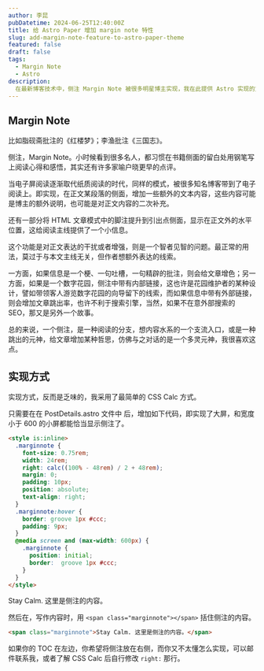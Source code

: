 ```yaml
---
author: 李昆
pubDatetime: 2024-06-25T12:40:00Z
title: 给 Astro Paper 增加 margin note 特性
slug: add-margin-note-feature-to-astro-paper-theme
featured: false
draft: false
tags:
  - Margin Note
  - Astro
description:
  在最新博客技术中，侧注 Margin Note 被很多明星博主实现，我在此提供 Astro 实现的方法。
---
```



## Margin Note

<span class="marginnote">比如脂砚斋批注的《红楼梦》；李渔批注《三国志》。</span>

侧注，Margin Note。小时候看到很多名人，都习惯在书籍侧面的留白处用钢笔写上阅读心得和感悟，其实还有许多家喻户晓更早的点评。

当电子屏阅读逐渐取代纸质阅读的时代，同样的模式，被很多知名博客带到了电子阅读上。即实现，在正文某段落的侧面，增加一些额外的文本内容，这些内容可能是博主的额外说明，也可能是对正文内容的二次补充。

还有一部分将 HTML 文章模式中的脚注提升到引出点侧面，显示在正文外的水平位置，这给阅读主线提供了一个小信息。

这个功能是对正文表达的干扰或者增强，则是一个智者见智的问题。最正常的用法，莫过于与本文主线无关，但作者想额外表达的线索。

一方面，如果信息是一个梗、一句吐槽，一句精辟的批注，则会给文章增色；另一方面，如果是一个数字花园，侧注中带有内部链接，这也许是花园维护者的某种设计，譬如带领客人游览数字花园的向导留下的线索，而如果信息中带有外部链接，则会增加文章跳出率，也许不利于搜索引擎，当然，如果不在意外部搜索的 SEO，那又是另外一个故事。

总的来说，一个侧注，是一种阅读的分支，想内容水系的一个支流入口，或是一种跳出的元神，给文章增加某种哲思，仿佛与之对话的是一个多灵元神，我很喜欢这点。

## 实现方式

实现方式，反而是乏味的，我采用了最简单的 CSS Calc 方式。

只需要在在 PostDetails.astro 文件中 </style> 后，增加如下代码，即实现了大屏，和宽度小于 600 的小屏都能恰当显示侧注了。

``` html
<style is:inline>
  .marginnote {
    font-size: 0.75rem;
    width: 24rem;
    right: calc((100% - 48rem) / 2 + 48rem);
    margin: 0;
    padding: 10px;
    position: absolute;
    text-align: right;
  }
  .marginnote:hover {
    border: groove 1px #ccc;
    padding: 9px;
  }
  @media screen and (max-width: 600px) {
    .marginnote {
      position: initial;
      border:  groove 1px #ccc;
    }
  }
</style>
```

<span class="marginnote">Stay Calm. 这里是侧注的内容。</span>

然后在，写作内容时，用 `<span class="marginnote"></span>` 括住侧注的内容。

``` html
<span class="marginnote">Stay Calm. 这里是侧注的内容。</span>
```

如果你的 TOC 在左边，你希望将侧注放在右侧，而你又不太懂怎么实现，可以邮件联系我，或者了解 CSS Calc 后自行修改 `right:` 那行。